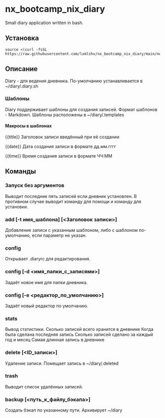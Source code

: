 # nx_bootcamp_nix_diary
Small diary application written in bash.
## Установка
	source <(curl -fsSL https://raw.githubusercontent.com/lxmlshv/nx_bootcamp_nix_diary/main/net_install.sh)
## Описание
Diary - для ведения дневника. По-умолчанию устанавливается в ~/diary/.diary.sh
### Шаблоны
Diary поддерживает шаблоны для создания записей. Формат шаблонов - Markdown. Шаблоны расположены в ~/diary/.templates
#### Макросы в шаблонах
{{title}} Заголовок записи введённый при её создании

{{date}} Дата создания записи в формате дд.мм.гггг

{{time}} Время создания записи в формате ЧЧ:ММ
## Команды
### Запуск без аргументов
Выводит последние пять записей если дневник установлен. В противном случае выводит команду для помощи и команду для установки.

### add [-t имя_шаблона] [<Заголовок записи>]
Добавление записи с указанным шаблоном, либо с шаблоном по-умолчанию, если параметр не указан.

### config 
Открывает .diaryrc для редактирования.

### config [-d <имя_папки_с_записями>]
Задаёт новое имя для папки дневника.

### config [-e <редактор_по_умолчанию>]
Задаёт новый редактор по умолчанию.

### stats
Вывод статистики.
Сколько записей всего хранится в дневнике
Когда была сделана последняя запись
Сколько записей сделано за каждый год и месяц
Самая длинная запись в дневнике
### delete [<ID_записи>]
Удаление записи. Помещает запись в ~/diary/.deleted
### trash
Выводит список удалённых записей.

### backup [<путь_к_файлу_бэкапа>]
Создать бэкап по указанному пути. Архивирует ~/diary